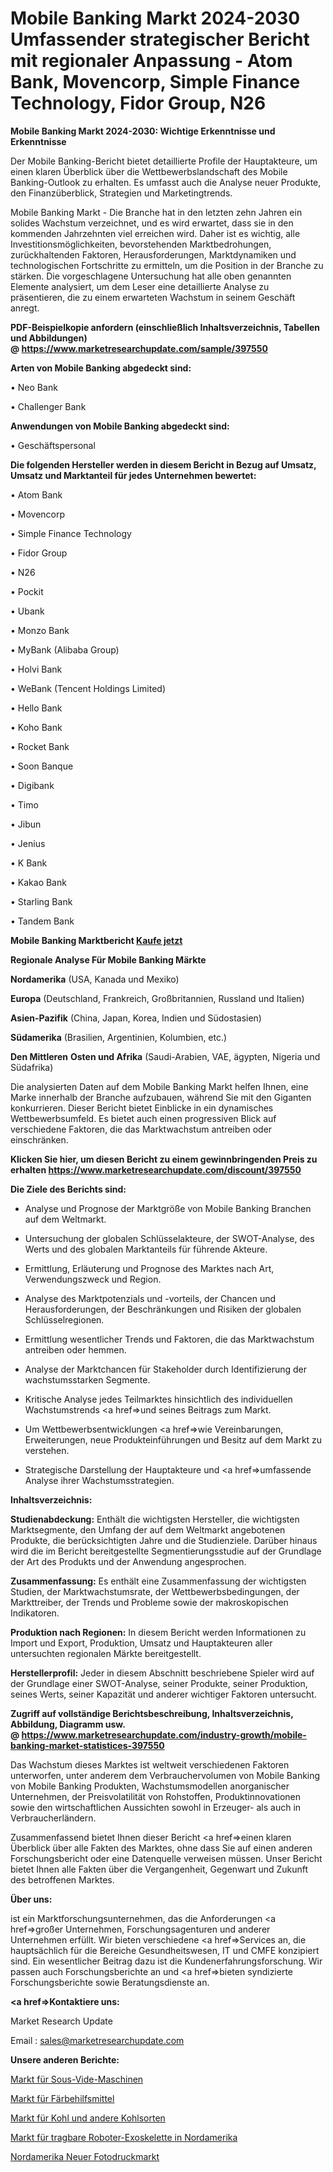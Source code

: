 # Mobile Banking Markt 2024-2030 Umfassender strategischer Bericht mit regionaler Anpassung - Atom Bank, Movencorp, Simple Finance Technology, Fidor Group, N26

<strong>Mobile Banking Markt 2024-2030: Wichtige Erkenntnisse und Erkenntnisse</strong>

Der Mobile Banking-Bericht bietet detaillierte Profile der Hauptakteure, um einen klaren Überblick über die Wettbewerbslandschaft des Mobile Banking-Outlook zu erhalten. Es umfasst auch die Analyse neuer Produkte, den Finanzüberblick, Strategien und Marketingtrends.

Mobile Banking Markt - Die Branche hat in den letzten zehn Jahren ein solides Wachstum verzeichnet, und es wird erwartet, dass sie in den kommenden Jahrzehnten viel erreichen wird. Daher ist es wichtig, alle Investitionsmöglichkeiten, bevorstehenden Marktbedrohungen, zurückhaltenden Faktoren, Herausforderungen, Marktdynamiken und technologischen Fortschritte zu ermitteln, um die Position in der Branche zu stärken. Die vorgeschlagene Untersuchung hat alle oben genannten Elemente analysiert, um dem Leser eine detaillierte Analyse zu präsentieren, die zu einem erwarteten Wachstum in seinem Geschäft anregt.

<strong><b>PDF-Beispielkopie anfordern (einschließlich Inhaltsverzeichnis, Tabellen und Abbildungen) @ </b></strong><strong><a href=https://www.marketresearchupdate.com/sample/397550><strong>https://www.marketresearchupdate.com/sample/397550</u></a></strong></strong>

<strong>Arten von Mobile Banking abgedeckt sind:</strong>

• Neo Bank

• Challenger Bank

<strong>Anwendungen von Mobile Banking abgedeckt sind:</strong>

• Geschäftspersonal

<strong>Die folgenden Hersteller werden in diesem Bericht in Bezug auf Umsatz, Umsatz und Marktanteil für jedes Unternehmen bewertet:</strong>

• Atom Bank

• Movencorp

• Simple Finance Technology

• Fidor Group

• N26

• Pockit

• Ubank

• Monzo Bank

• MyBank (Alibaba Group)

• Holvi Bank

• WeBank (Tencent Holdings Limited)

• Hello Bank

• Koho Bank

• Rocket Bank

• Soon Banque

• Digibank

• Timo

• Jibun

• Jenius

• K Bank

• Kakao Bank

• Starling Bank

• Tandem Bank

<strong>Mobile Banking Marktbericht <a href=https://www.marketresearchupdate.com/buynow/397550>Kaufe jetzt</a></strong>

<strong>Regionale Analyse Für Mobile Banking Märkte</strong>

<strong>Nordamerika</strong> (USA, Kanada und Mexiko)

<strong>Europa</strong> (Deutschland, Frankreich, Großbritannien, Russland und Italien)

<strong>Asien-Pazifik</strong> (China, Japan, Korea, Indien und Südostasien)

<strong>Südamerika</strong> (Brasilien, Argentinien, Kolumbien, etc.)

<strong>Den Mittleren</strong> <strong>Osten und Afrika</strong> (Saudi-Arabien, VAE, ägypten, Nigeria und Südafrika)

Die analysierten Daten auf dem Mobile Banking Markt helfen Ihnen, eine Marke innerhalb der Branche aufzubauen, während Sie mit den Giganten konkurrieren. Dieser Bericht bietet Einblicke in ein dynamisches Wettbewerbsumfeld. Es bietet auch einen progressiven Blick auf verschiedene Faktoren, die das Marktwachstum antreiben oder einschränken.

<strong>Klicken Sie hier, um diesen Bericht zu einem gewinnbringenden Preis zu erhalten
</strong><strong><a href=https://www.marketresearchupdate.com/discount/397550>https://www.marketresearchupdate.com/discount/397550</b></u></strong></a>

<strong>Die Ziele des Berichts sind:</strong>

- Analyse und Prognose der Marktgröße von Mobile Banking Branchen auf dem Weltmarkt.

- Untersuchung der globalen Schlüsselakteure, der SWOT-Analyse, des Werts und des globalen Marktanteils für führende Akteure.

- Ermittlung, Erläuterung und Prognose des Marktes nach Art, Verwendungszweck und Region.

- Analyse des Marktpotenzials und -vorteils, der Chancen und Herausforderungen, der Beschränkungen und Risiken der globalen Schlüsselregionen.

- Ermittlung wesentlicher Trends und Faktoren, die das Marktwachstum antreiben oder hemmen.

- Analyse der Marktchancen für Stakeholder durch Identifizierung der wachstumsstarken Segmente.

- Kritische Analyse jedes Teilmarktes hinsichtlich des individuellen Wachstumstrends <a href=>und</a> seines Beitrags zum Markt.

- Um Wettbewerbsentwicklungen <a href=>wie</a> Vereinbarungen, Erweiterungen, neue Produkteinführungen und Besitz auf dem Markt zu verstehen.

- Strategische Darstellung der Hauptakteure und <a href=>umfas</a>sende Analyse ihrer Wachstumsstrategien.

<strong>Inhaltsverzeichnis:</strong>

<strong>Studienabdeckung:</strong> Enthält die wichtigsten Hersteller, die wichtigsten Marktsegmente, den Umfang der auf dem Weltmarkt angebotenen Produkte, die berücksichtigten Jahre und die Studienziele. Darüber hinaus wird die im Bericht bereitgestellte Segmentierungsstudie auf der Grundlage der Art des Produkts und der Anwendung angesprochen.

<strong>Zusammenfassung:</strong> Es enthält eine Zusammenfassung der wichtigsten Studien, der Marktwachstumsrate, der Wettbewerbsbedingungen, der Markttreiber, der Trends und Probleme sowie der makroskopischen Indikatoren.

<strong>Produktion nach Regionen:</strong> In diesem Bericht werden Informationen zu Import und Export, Produktion, Umsatz und Hauptakteuren aller untersuchten regionalen Märkte bereitgestellt.

<strong>Herstellerprofil:</strong> Jeder in diesem Abschnitt beschriebene Spieler wird auf der Grundlage einer SWOT-Analyse, seiner Produkte, seiner Produktion, seines Werts, seiner Kapazität und anderer wichtiger Faktoren untersucht.

<strong><b>Zugriff auf vollständige Berichtsbeschreibung, Inhaltsverzeichnis, Abbildung, Diagramm usw. @ </b></strong><strong><a href=https://www.marketresearchupdate.com/industry-growth/mobile-banking-market-statistices-397550>https://www.marketresearchupdate.com/industry-growth/mobile-banking-market-statistices-397550</a></strong>

Das Wachstum dieses Marktes ist weltweit verschiedenen Faktoren unterworfen, unter anderem dem Verbrauchervolumen von Mobile Banking von Mobile Banking Produkten, Wachstumsmodellen anorganischer Unternehmen, der Preisvolatilität von Rohstoffen, Produktinnovationen sowie den wirtschaftlichen Aussichten sowohl in Erzeuger- als auch in Verbraucherländern.

Zusammenfassend bietet Ihnen dieser Bericht <a href=>einen</a> klaren Überblick über alle Fakten des Marktes, ohne dass Sie auf einen anderen Forschungsbericht oder eine Datenquelle verweisen müssen. Unser Bericht bietet Ihnen alle Fakten über die Vergangenheit, Gegenwart und Zukunft des betroffenen Marktes.

<strong>Über uns:</strong>

 ist ein Marktforschungsunternehmen, das die Anforderungen <a href=>großer</a> Unternehmen, Forschungsagenturen und anderer Unternehmen erfüllt. Wir bieten verschiedene <a href=>Services</a> an, die hauptsächlich für die Bereiche Gesundheitswesen, IT und CMFE konzipiert sind. Ein wesentlicher Beitrag dazu ist die Kundenerfahrungsforschung. Wir passen auch Forschungsberichte an und <a href=>bieten</a> syndizierte Forschungsberichte sowie Beratungsdienste an.

<strong><a href=>Kontaktiere uns:</a></strong>

Market Research Update

Email : sales@marketresearchupdate.com

<strong>Unsere anderen Berichte:</strong>

<a href=https://www.linkedin.com/pulse/sous-vide-machine-market-analysis-understanding>Markt für Sous-Vide-Maschinen</a>

<a href=https://www.linkedin.com/pulse/dyeing-auxiliaries-market-analysis-segment>Markt für Färbehilfsmittel</a>

<a href=https://www.linkedin.com/pulse/cabbages-other-brassicas-market-outlooks-2023>Markt für Kohl und andere Kohlsorten</a>

<a href=https://www.linkedin.com/pulse/north-america-wearable-robots-exoskeletons-market-continues>Markt für tragbare Roboter-Exoskelette in Nordamerika</a>

<a href=https://www.linkedin.com/pulse/north-america-new-photo-printing-market-current-eempf/>Nordamerika Neuer Fotodruckmarkt</a>
